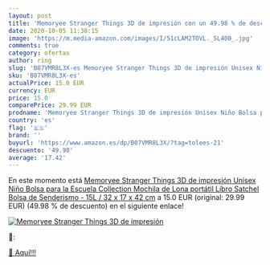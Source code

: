```yaml
---
layout: post
title: 'Memoryee Stranger Things 3D de impresión con un 49.98 % de descuento'
date: 2020-10-05 11:38:15
image: 'https://m.media-amazon.com/images/I/51cLAM2TOVL._SL400_.jpg'
comments: true
category: ofertas
author: ring
slug: 'B07VMR8L3X-es Memoryee Stranger Things 3D de impresión Unisex Niño Bolsa...'
sku: 'B07VMR8L3X-es'
actualPrice: 15.0 EUR
currency: EUR
price: 15.0
comparePrice: 29.99 EUR
prodname: 'Memoryee Stranger Things 3D de impresión Unisex Niño Bolsa para la Escuela Collection Mochila de Lona portátil Libro Satchel Bolsa de Senderismo - 15L / 32 x 17 x 42 cm'
country: 'es'
flag: '🇪🇸'
brand: ''
buyurl: 'https://www.amazon.es/dp/B07VMR8L3X/?tag=tolees-21'
descuento: '49.98'
average: '17.42'
---
```


En este momento está [Memoryee Stranger Things 3D de impresión Unisex Niño Bolsa para la Escuela Collection Mochila de Lona portátil Libro Satchel Bolsa de Senderismo - 15L / 32 x 17 x 42 cm](https://www.amazon.es/dp/B07VMR8L3X/?tag=tolees-21) a 15.0 EUR (original: 29.99 EUR) (49.98 %  de descuento) en el siguiente enlace!

[![Memoryee Stranger Things 3D de impresión](https://m.media-amazon.com/images/I/51cLAM2TOVL._SL400_.jpg)](https://www.amazon.es/dp/B07VMR8L3X/?tag=tolees-21)

🔎:


[🛒 Aquí!!!](https://www.amazon.es/dp/B07VMR8L3X/?tag=tolees-21)
